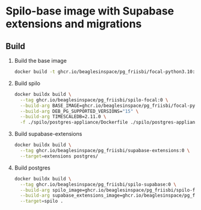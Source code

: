 # Spilo-base image with Supabase extensions and migrations

## Build

1. Build the base image

    ```bash
    docker build -t ghcr.io/beaglesinspace/pg_friisbi/focal-python3.10:0 -f Dockerfile.focal-python-3-10 .
    ```

2. Build spilo
  
    ```bash
    docker buildx build \
      --tag ghcr.io/beaglesinspace/pg_friisbi/spilo-focal:0 \
      --build-arg BASE_IMAGE=ghcr.io/beaglesinspace/pg_friisbi/focal-python3.10:0 \
      --build-arg DEB_PG_SUPPORTED_VERSIONS="15" \
      --build-arg TIMESCALEDB=2.11.0 \
      -f ./spilo/postgres-appliance/Dockerfile ./spilo/postgres-appliance/
    ```

3. Build supabase-extensions

    ```bash
    docker buildx build \
      --tag ghcr.io/beaglesinspace/pg_friisbi/supabase-extensions:0 \
      --target=extensions postgres/
    ```

4. Build postgres

    ```bash
    docker buildx build \
      --tag ghcr.io/beaglesinspace/pg_friisbi/spilo-supabase:0 \
      --build-arg spilo_image=ghcr.io/beaglesinspace/pg_friisbi/spilo-focal:0 \
      --build-arg supabase_extensions_image=ghcr.io/beaglesinspace/pg_friisbi/supabase-extensions:0 \
      --target=spilo .
    ```
